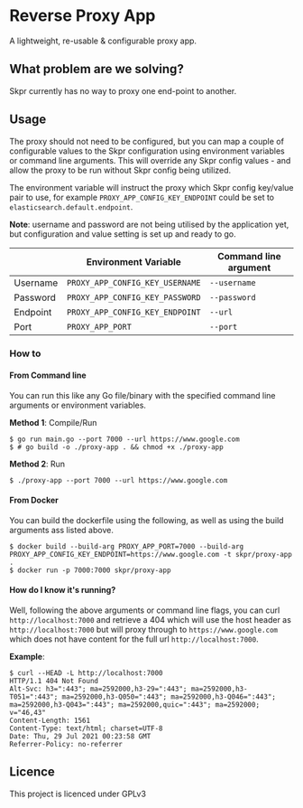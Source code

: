 Reverse Proxy App
=======================

A lightweight, re-usable & configurable proxy app.

## What problem are we solving?

Skpr currently has no way to proxy one end-point to another.

## Usage

The proxy should not need to be configured, but you can map a couple of 
configurable values to the Skpr configuration using environment variables or
command line arguments. This will override any Skpr config values - and allow
the proxy to be run without Skpr config being utilized.

The environment variable will instruct the proxy which Skpr config key/value
pair to use, for example `PROXY_APP_CONFIG_KEY_ENDPOINT` could be set to
`elasticsearch.default.endpoint`.

**Note**: username and password are not being utilised by the application yet, 
but configuration and value setting is set up and ready to go.

|          | Environment Variable            | Command line argument |
|----------|---------------------------------|-----------------------|
| Username | `PROXY_APP_CONFIG_KEY_USERNAME` | `--username`          |
| Password | `PROXY_APP_CONFIG_KEY_PASSWORD` | `--password`          |
| Endpoint | `PROXY_APP_CONFIG_KEY_ENDPOINT` | `--url`               |
| Port     | `PROXY_APP_PORT`                | `--port`              |

### How to

#### From Command line

You can run this like any Go file/binary with the specified command line
arguments or environment variables.

**Method 1**: Compile/Run
```shell
$ go run main.go --port 7000 --url https://www.google.com
$ # go build -o ./proxy-app . && chmod +x ./proxy-app
```

**Method 2**: Run
```shell
$ ./proxy-app --port 7000 --url https://www.google.com
```

#### From Docker

You can build the dockerfile using the following, as well as using the build
arguments ass listed above.
```shell
$ docker build --build-arg PROXY_APP_PORT=7000 --build-arg PROXY_APP_CONFIG_KEY_ENDPOINT=https://www.google.com -t skpr/proxy-app .
$ docker run -p 7000:7000 skpr/proxy-app
```

#### How do I know it's running?

Well, following the above arguments or command line flags, you can curl 
`http://localhost:7000` and retrieve a 404 which will use the host header
as `http://localhost:7000` but will proxy through to `https://www.google.com`
which does not have content for the full url `http://localhost:7000`.

**Example**:
```shell
$ curl --HEAD -L http://localhost:7000
HTTP/1.1 404 Not Found
Alt-Svc: h3=":443"; ma=2592000,h3-29=":443"; ma=2592000,h3-T051=":443"; ma=2592000,h3-Q050=":443"; ma=2592000,h3-Q046=":443"; ma=2592000,h3-Q043=":443"; ma=2592000,quic=":443"; ma=2592000; v="46,43"
Content-Length: 1561
Content-Type: text/html; charset=UTF-8
Date: Thu, 29 Jul 2021 00:23:58 GMT
Referrer-Policy: no-referrer
```

## Licence

This project is licenced under GPLv3